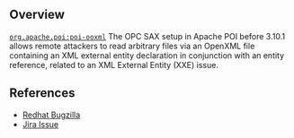 ## Overview
[`org.apache.poi:poi-ooxml`](http://search.maven.org/#search%7Cga%7C1%7Ca%3A%22poi-ooxml%22)
The OPC SAX setup in Apache POI before 3.10.1 allows remote attackers to read arbitrary files via an OpenXML file containing an XML external entity declaration in conjunction with an entity reference, related to an XML External Entity (XXE) issue.

## References

- [Redhat Bugzilla](https://bugzilla.redhat.com/CVE-2014-3529)
- [Jira Issue](https://issues.apache.org/bugzilla/show_bug.cgi?id=56164)
